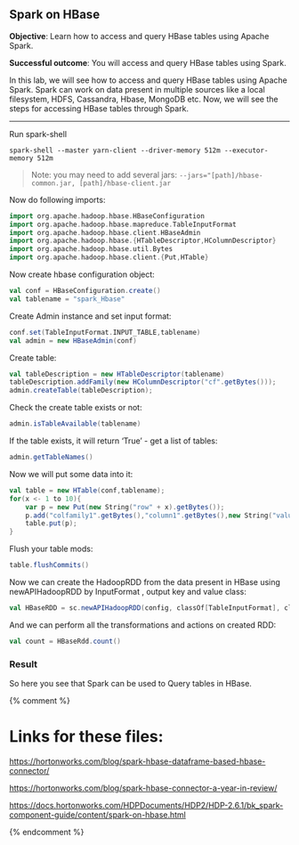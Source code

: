 ## Spark on HBase

**Objective**: Learn how to access and query HBase tables using Apache Spark.

**Successful outcome**:  You will access and query HBase tables using Spark.

In this lab, we will see how to access and query HBase tables using Apache Spark. Spark can work on data present in multiple sources like a local filesystem, HDFS, Cassandra, Hbase, MongoDB etc. Now, we will see the steps for accessing HBase tables through Spark.

----

Run spark-shell

```
spark-shell --master yarn-client --driver-memory 512m --executor-memory 512m
```

>Note: you may need to add several jars: `--jars="[path]/hbase-common.jar, [path]/hbase-client.jar`


Now do following imports:

```scala
import org.apache.hadoop.hbase.HBaseConfiguration
import org.apache.hadoop.hbase.mapreduce.TableInputFormat
import org.apache.hadoop.hbase.client.HBaseAdmin
import org.apache.hadoop.hbase.{HTableDescriptor,HColumnDescriptor}
import org.apache.hadoop.hbase.util.Bytes
import org.apache.hadoop.hbase.client.{Put,HTable}
```

Now create hbase configuration object:

```scala
val conf = HBaseConfiguration.create() 
val tablename = "spark_Hbase"
```

Create Admin instance and set input format:

```scala
conf.set(TableInputFormat.INPUT_TABLE,tablename)
val admin = new HBaseAdmin(conf)
```

Create table:

```scala
val tableDescription = new HTableDescriptor(tablename)
tableDescription.addFamily(new HColumnDescriptor("cf".getBytes()));
admin.createTable(tableDescription);
```

Check the create table exists or not:

```scala
admin.isTableAvailable(tablename)
```

If the table exists, it will return ‘True’ - get a list of tables:

```scala
admin.getTableNames()
```

Now we will put some data into it:

```scala
val table = new HTable(conf,tablename);
for(x <- 1 to 10){
	var p = new Put(new String("row" + x).getBytes());
	p.add("colfamily1".getBytes(),"column1".getBytes(),new String("value" + x).getBytes());
	table.put(p);
}
```

Flush your table mods:

```scala
table.flushCommits()
```

Now we can create the HadoopRDD from the data present in HBase using newAPIHadoopRDD by InputFormat , output key and value class:

```scala
val HBaseRDD = sc.newAPIHadoopRDD(config, classOf[TableInputFormat], classOf[org.apache.hadoop.hbase.io.ImmutableBytesWritable]. classOf[org.apache.hadoop.hbase.client.Result])
```

And we can perform all the transformations and actions on created RDD:

```scala
val count = HBaseRdd.count()
```

### Result

So here you see that Spark can be used to Query tables in HBase.

{% comment %}
# Links for these files:

https://hortonworks.com/blog/spark-hbase-dataframe-based-hbase-connector/

https://hortonworks.com/blog/spark-hbase-connector-a-year-in-review/

https://docs.hortonworks.com/HDPDocuments/HDP2/HDP-2.6.1/bk_spark-component-guide/content/spark-on-hbase.html

{% endcomment %}
